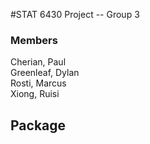 #STAT 6430 Project -- Group 3
### Members
Cherian, Paul\
Greenleaf, Dylan\
Rosti, Marcus\
Xiong, Ruisi
## Package

